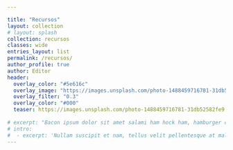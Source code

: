 ```yaml
---

title: "Recursos"
layout: collection
# layout: splash
collection: recursos
classes: wide
entries_layout: list
permalink: /recursos/
author_profile: true
author: Editor
header:
  overlay_color: "#5e616c"
  overlay_image: "https://images.unsplash.com/photo-1488459716781-31db52582fe9"
  overlay_filter: "0.3"
  overlay_color: "#000"
  teaser: https://images.unsplash.com/photo-1488459716781-31db52582fe9
  
# excerpt: "Bacon ipsum dolor sit amet salami ham hock ham, hamburger corned beef short ribs kielbasa biltong t-bone drumstick tri-tip tail sirloin pork chop."
# intro: 
#  - excerpt: 'Nullam suscipit et nam, tellus velit pellentesque at malesuada, enim eaque. Quis nulla, netus tempor in diam gravida tincidunt, *proin faucibus* voluptate felis id sollicitudin. Centered with `type="center"`'
---
```


<!-- {% include feature_row id="intro" type="center" %}
{% include feature_row %}
{% include feature_row id="feature_row2" type="left" %}
{% include feature_row id="feature_row3" type="right" %}
{% include feature_row id="feature_row4" type="center" %} -->

